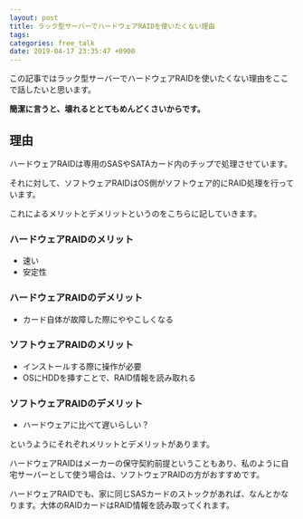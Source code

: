 ```yaml
---
layout: post
title: ラック型サーバーでハードウェアRAIDを使いたくない理由
tags:
categories: free_talk
date: 2019-04-17 23:35:47 +0900
---
```


この記事ではラック型サーバーでハードウェアRAIDを使いたくない理由をここで話したいと思います。

**簡潔に言うと、壊れるととてもめんどくさいからです。**

理由
--

ハードウェアRAIDは専用のSASやSATAカード内のチップで処理させています。

それに対して、ソフトウェアRAIDはOS側がソフトウェア的にRAID処理を行っています。

これによるメリットとデメリットというのをこちらに記していきます。

### ハードウェアRAIDのメリット

*   速い
*   安定性

### ハードウェアRAIDのデメリット

*   カード自体が故障した際にややこしくなる

### ソフトウェアRAIDのメリット

*   インストールする際に操作が必要
*   OSにHDDを挿すことで、RAID情報を読み取れる

### ソフトウェアRAIDのデメリット

*   ハードウェアに比べて遅いらしい？

というようにそれぞれメリットとデメリットがあります。

ハードウェアRAIDはメーカーの保守契約前提ということもあり、私のように自宅サーバーとして使う場合は、ソフトウェアRAIDの方がおすすめです。

ハードウェアRAIDでも、家に同じSASカードのストックがあれば、なんとかなります。大体のRAIDカードはRAID情報を読み取ってくれます。